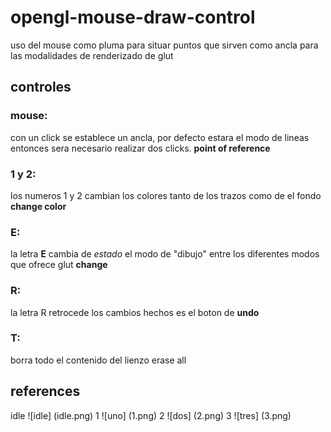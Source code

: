 # opengl-mouse-draw-control
uso del mouse como pluma para situar puntos que sirven como ancla para las modalidades de renderizado de glut

## controles

### mouse: 
con un click se establece un ancla, por defecto estara el modo de lineas entonces sera necesario realizar dos clicks.
**point of reference**

### 1 y 2: 
los numeros 1 y 2 cambian los colores tanto de los trazos como de el fondo 
**change color**

### E: 
la letra **E** cambia de _estado_ el modo de "dibujo" entre los diferentes modos que ofrece glut
**change**

### R:
la letra R retrocede los cambios hechos es el boton de
**undo**

### T:

borra todo el contenido del lienzo
erase all

## references
idle
![idle] (idle.png)
1
![uno] (1.png)
2
![dos] (2.png)
3
![tres] (3.png)





